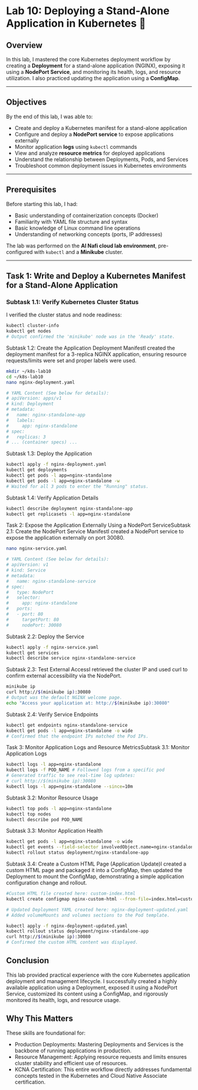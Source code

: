 # Lab 10: Deploying a Stand-Alone Application in Kubernetes 🚀

## Overview

In this lab, I mastered the core Kubernetes deployment workflow by creating a **Deployment** for a stand-alone application (NGINX), exposing it using a **NodePort Service**, and monitoring its health, logs, and resource utilization. I also practiced updating the application using a **ConfigMap**.

---

## Objectives

By the end of this lab, I was able to:

* Create and deploy a Kubernetes manifest for a stand-alone application
* Configure and deploy a **NodePort service** to expose applications externally
* Monitor application **logs** using `kubectl` commands
* View and analyze **resource metrics** for deployed applications
* Understand the relationship between Deployments, Pods, and Services
* Troubleshoot common deployment issues in Kubernetes environments

---

## Prerequisites

Before starting this lab, I had:

* Basic understanding of containerization concepts (Docker)
* Familiarity with YAML file structure and syntax
* Basic knowledge of Linux command line operations
* Understanding of networking concepts (ports, IP addresses)

The lab was performed on the **Al Nafi cloud lab environment**, pre-configured with `kubectl` and a **Minikube** cluster.

---

## Task 1: Write and Deploy a Kubernetes Manifest for a Stand-Alone Application

### Subtask 1.1: Verify Kubernetes Cluster Status

I verified the cluster status and node readiness:

```bash
kubectl cluster-info
kubectl get nodes
# Output confirmed the 'minikube' node was in the 'Ready' state.
```
Subtask 1.2: Create the Application Deployment ManifestI created the deployment manifest for a 3-replica NGINX application, ensuring resource requests/limits were set and proper labels were used.
```Bash
mkdir ~/k8s-lab10
cd ~/k8s-lab10
nano nginx-deployment.yaml

# YAML Content (See below for details):
# apiVersion: apps/v1
# kind: Deployment
# metadata:
#   name: nginx-standalone-app
#   labels:
#     app: nginx-standalone
# spec:
#   replicas: 3
# ... (container specs) ...
```
Subtask 1.3: Deploy the Application
```Bash
kubectl apply -f nginx-deployment.yaml
kubectl get deployments
kubectl get pods -l app=nginx-standalone
kubectl get pods -l app=nginx-standalone -w
# Waited for all 3 pods to enter the "Running" status.
```
Subtask 1.4: Verify Application Details
```Bash
kubectl describe deployment nginx-standalone-app
kubectl get replicasets -l app=nginx-standalone
```
Task 2: Expose the Application Externally Using a NodePort ServiceSubtask 2.1: Create the NodePort Service ManifestI created a NodePort service to expose the application externally on port 30080.
```Bash
nano nginx-service.yaml

# YAML Content (See below for details):
# apiVersion: v1
# kind: Service
# metadata:
#   name: nginx-standalone-service
# spec:
#   type: NodePort
#   selector:
#     app: nginx-standalone
#   ports:
#   - port: 80
#     targetPort: 80
#     nodePort: 30080
```
Subtask 2.2: Deploy the Service
```Bash
kubectl apply -f nginx-service.yaml
kubectl get services
kubectl describe service nginx-standalone-service
```
Subtask 2.3: Test External AccessI retrieved the cluster IP and used curl to confirm external accessibility via the NodePort.
```Bash
minikube ip
curl http://$(minikube ip):30080
# Output was the default NGINX welcome page.
echo "Access your application at: http://$(minikube ip):30080"
```
Subtask 2.4: Verify Service Endpoints
```Bash
kubectl get endpoints nginx-standalone-service
kubectl get pods -l app=nginx-standalone -o wide
# Confirmed that the endpoint IPs matched the Pod IPs.
```
Task 3: Monitor Application Logs and Resource MetricsSubtask 3.1: Monitor Application Logs
```Bash
kubectl logs -l app=nginx-standalone
kubectl logs -f POD_NAME # Followed logs from a specific pod
# Generated traffic to see real-time log updates:
# curl http://$(minikube ip):30080
kubectl logs -l app=nginx-standalone --since=10m
```
Subtask 3.2: Monitor Resource Usage
```Bash
kubectl top pods -l app=nginx-standalone
kubectl top nodes
kubectl describe pod POD_NAME
```
Subtask 3.3: Monitor Application Health
```Bash
kubectl get pods -l app=nginx-standalone -o wide
kubectl get events --field-selector involvedObject.name=nginx-standalone-app
kubectl rollout status deployment/nginx-standalone-app
```
Subtask 3.4: Create a Custom HTML Page (Application Update)I created a custom HTML page and packaged it into a ConfigMap, then updated the Deployment to mount the ConfigMap, demonstrating a simple application configuration change and rollout.
```Bash
#Custom HTML file created here: custom-index.html
kubectl create configmap nginx-custom-html --from-file=index.html=custom-index.html

# Updated Deployment YAML created here: nginx-deployment-updated.yaml
# Added volumeMounts and volumes sections to the Pod template.

kubectl apply -f nginx-deployment-updated.yaml
kubectl rollout status deployment/nginx-standalone-app
curl http://$(minikube ip):30080
# Confirmed the custom HTML content was displayed.
```

## Conclusion
This lab provided practical experience with the core Kubernetes application deployment and management lifecycle. I successfully created a highly available application using a Deployment, exposed it using a NodePort Service, customized its content using a ConfigMap, and rigorously monitored its health, logs, and resource usage.
## Why This Matters
These skills are foundational for:
* Production Deployments: Mastering Deployments and Services is the backbone of running applications in production.
* Resource Management: Applying resource requests and limits ensures cluster stability and efficient use of resources.
* KCNA Certification: This entire workflow directly addresses fundamental concepts tested in the Kubernetes and Cloud Native Associate certification.
